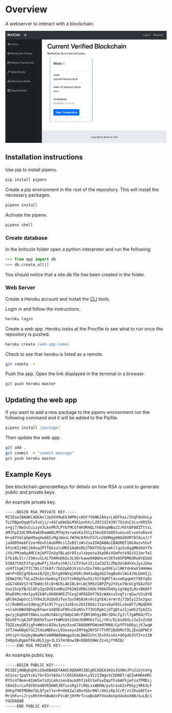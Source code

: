 # Overview

A webserver to interact with a blockchain.

![Home Page](imgs/homepage.png)

## Installation instructions

Use pip to install pipenv.

``` zsh
pip install pipenv
```

Create a pip environment in the root of the repository. This will install the necessary packages.

``` zsh
pipenv install
```

Activate the pipenv.

``` zsh
pipenv shell
```

### Create database

In the bnhcoin folder open a python interpreter and run the following:

``` python
>>> from app import db
>>> db.create_all()
```

You should notice that a site.db file has been created in the folder.

### Web Server

Create a Heroku account and install the [CLI](https://devcenter.heroku.com/articles/heroku-cli) tools.

Login in and follow the instructions.

``` zsh
heroku login
```

Create a web app. Heroku looks at the Procfile to see what to run once the repository is pushed.

``` zsh
heroku create [web-app-name]
```

Check to see that heroku is listed as a remote.

``` zsh
git remote -v
```

Push the app. Open the link displayed in the terminal in a browser.

``` zsh
git push heroku master
```

## Updating the web app

If you want to add a new package to the pipenv environment run the following command and it will be added to the Pipfile.

``` zsh
pipenv install [package]
```

Then update the web app.

``` zsh
git add .
git commit -m "commit message"
git push heroku master
```

## Example Keys

See blockchain.generateKeys for details on how RSA is used to generate public and private keys.

An example private key.

```text
-----BEGIN RSA PRIVATE KEY-----
MIIEowIBAAKCAQEAnl3pGVH9wEb3WPWjcHUt7V6NK2AXycLdGFhai/2UqF8nOnLp
TLCPBpoOqqhTwTuVji/+4SCx8AUGLM5K1onhX/LZ0f2dI439l7XidsC3cvrKR55h
o+gj7/NwSsCuizyVJLknPR7LPYbfMCGf4K9RHQLthEAnpWBaJ2/H5tQF8OZTttxL
4MJhpIZdC5Mo8aKXRamWQLMfHyVxrwdvKoJSCyI5GoE8tD8ESumiuUC+setoRavU
H+y6YVmlqOpH9aqXw68IcMgiWonLfWfHc0fHzFh7Ln28HMqg9NGdQVM78fAioJ/f
ja4O05me6F2ze+Rbvh1AoGRMcilZvBIlsW+2zwIDAQABAoIBADRQT10G4azvhGvF
kPzoKIi98CJA9vq2PTT6ksaluMK51AqRxRGJTWXf5DJpsmkllqzGnAqgM0dXUYfh
iYU/PMzmOyAMCCmjkP7ZnXqfBLqdr85iulxbpetw3kpDRiVGmPntk9Gz521mrTmI
Efk10LSlr/I9Axu1LXLTkRRmO6Qs3LX6rkaww9AB6HcmtZKTe05PDM6dReOtEGXU
5SOA7tH1PJfqcy0wPfjJXxPyzhR/LlC5YVwt1IjIaCUZILZMq3dcB4hXxJyoJ2ma
uV4TlhpK7ffC7Niif3k8f/7bO2p6DJVsX/u3Uv788cqx09FiclHKYdnKwV1HHHmm
wW+P+DECgYEAxmzB/Q3j3htg0VWVq1HSRcXH41wQgdGG7egBa0xlWi4J0LEmHIjL
3ENm2YK/TeLaZ9sbnsGwbngTZxSTcVNdg5ku5S/hCC9gM7lAvxeKqqeKtf9EYq9z
uGG7404VS7rETbWdc3tc8+NCKLAKI8L0+LWj5MSVIBPZPy2Ydie7NckCgYEAzFGY
Xxo1hzpTB/GlOFyZgsDVEXxHRaIP8IWIdRNiUXOLY00kFD4Xy1gtWg3LHz+B68hf
9hwDXMc+Hxtpy9IkAFvXK9KAMIZTCeqC4MI6DhF7N3cWAksvSxqTirqGw/U3sQYB
qRl0m3wpVcC1fX9eJL91QoDzTwn7pv5NSBzKs9cCgYEAi4rmrdj73DIy12Sx2gaz
sr/RwBH5xeIdWugjP1s9l7ryyiIa5ExL2b5I8USi1tpnsEwF05LxSe8F7iMpQbRX
+nla4nDWd9Qhep6YawraSQOEaFN5u1EaN5v773H1Rgm1jdTgQtuJ1jaHS2fp6ZZs
gw/yj6q0GRf8WxLsuoNchAkCgYAHpCmRrPZBh3Hhgy0NrZDkLfgJ/l7gAM6dzTCs
SDxOFYcqAJGP3D6hkTuo+YkWMxbVzZmhJ60MhDsTiL/tKn/EL6sdbXLz3aIvZcDd
TQZEzmyQR3jgPxWWtni8IHu3ymz5xuK7A0O0KPGWzm07M08/CpYFFbODyjjKJwqW
3tTJ4wKBgG7GCZlHimNDhocL03exeyaIMY9gZHY5F7TtM72BdKMoTOLJEoG8PWCV
xHtspYrGnpby0mwMnCeW0NWAbWwgpdcmLBWdZvhtJExXXssKs+UOgdb2hT2+n13N
IHOpduDgpmT6kvBL5jg+3LISTmtBnw3B+EB893HWcZzxGjYYNIQ/
-----END RSA PRIVATE KEY-----
```

An example public key.

```text
-----BEGIN PUBLIC KEY-----
MIIBIjANBgkqhkiG9w0BAQEFAAOCAQ8AMIIBCgKCAQEA1KXx2UXNnJFn2iUjCmYg
mS1nxr1pqVtvbi78r93vt6Oe/lCO5SKk0A+Ly92zIZWgx5CDOND7/qEZwKHKkHRC
RY5i4fBem+AImHSefzdjLmbzsmv8auXdhYjk8lSePavDqaTFoAAFhjeFzaTPMDij
S8mdIsrLwfQY0Cm4BVR5KW53BTsxsRg1TcROLxxWDHN/pvhcxobZsP6Syj9Rk5LF
OHhgfMOTMDBm7QLQfyetle+R+HkKIwld8oYGbr0NlrXHiiRpJCcP/ztZXuG8FCe+
Mr1HFu+iJrysHhtH+bBwWznFViWrjHYMrTcuqNubHfVox8oVpd4o8xXNB/kuLB/1
YQIDAQAB
-----END PUBLIC KEY-----
```

